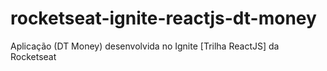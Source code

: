 # rocketseat-ignite-reactjs-dt-money
Aplicação (DT Money) desenvolvida no Ignite [Trilha ReactJS] da Rocketseat
